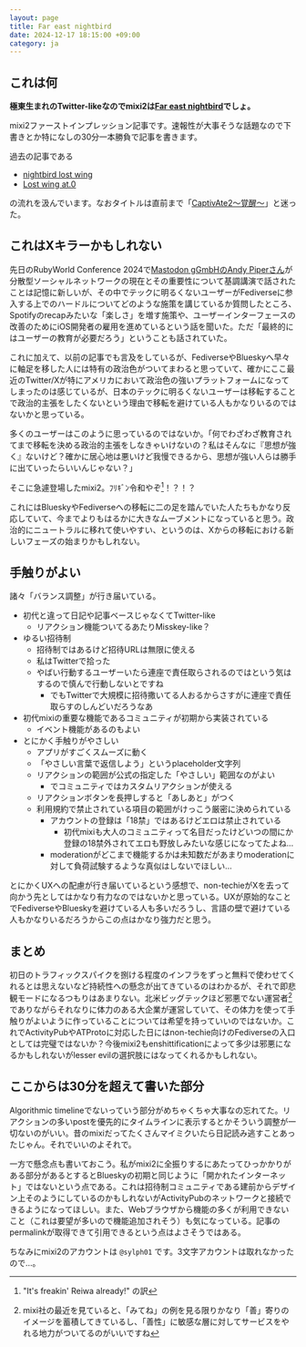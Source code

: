 ```yaml
---
layout: page
title: Far east nightbird
date: 2024-12-17 18:15:00 +09:00
category: ja
---
```


## これは何

**極東生まれのTwitter-likeなのでmixi2は[Far east nightbird](https://remywiki.com/Far_east_nightbird)でしょ。**

mixi2ファーストインプレッション記事です。速報性が大事そうな話題なので下書きとか特になしの30分一本勝負で記事を書きます。

過去の記事である

- [nightbird lost wing](/ja/nightbird-lost-wing.html)
- [Lost wing at.0](/ja/lost-wing-at-point-zero.html)

の流れを汲んでいます。なおタイトルは直前まで「[CaptivAte2〜覚醒〜](https://remywiki.com/CaptivAte2~kakusei~)」と迷った。

## これはXキラーかもしれない

先日のRubyWorld Conference 2024で[Mastodon gGmbHのAndy Piperさん](https://macaw.social/@andypiper)が分散型ソーシャルネットワークの現在とその重要性について基調講演で話されたことは記憶に新しいが、その中でテックに明るくないユーザーがFediverseに参入する上でのハードルについてどのような施策を講じているか質問したところ、Spotifyのrecapみたいな「楽しさ」を増す施策や、ユーザーインターフェースの改善のためにiOS開発者の雇用を進めているという話を聞いた。ただ「最終的にはユーザーの教育が必要だろう」ということも話されていた。

これに加えて、以前の記事でも言及をしているが、FediverseやBlueskyへ早々に軸足を移した人には特有の政治色がついてまわると思っていて、確かにここ最近のTwitter/Xが特にアメリカにおいて政治色の強いプラットフォームになってしまったのは感じているが、日本のテックに明るくないユーザーは移転することで政治的主張をしたくないという理由で移転を避けている人もかなりいるのではないかと思っている。

多くのユーザーはこのように思っているのではないか。「何でわざわざ教育されてまで移転を決める政治的主張をしなきゃいけないの？私はそんなに『思想が強く』ないけど？確かに居心地は悪いけど我慢できるから、思想が強い人らは勝手に出ていったらいいんじゃない？」

そこに急遽登場したmixi2。ﾌﾘｷﾞﾝ令和やぞ[^1]！？！？

これにはBlueskyやFediverseへの移転に二の足を踏んでいた人たちもかなり反応していて、今までよりもはるかに大きなムーブメントになっていると思う。政治的にニュートラルに移れて使いやすい、というのは、Xからの移転における新しいフェーズの始まりかもしれない。

## 手触りがよい

諸々「バランス調整」が行き届いている。

- 初代と違って日記や記事ベースじゃなくてTwitter-like
  - リアクション機能ついてるあたりMisskey-like？
- ゆるい招待制
  - 招待制ではあるけど招待URLは無限に使える
  - 私はTwitterで拾った
  - やばい行動するユーザーいたら連座で責任取らされるのではという気はするので慎んで行動しないとですね
    - でもTwitterで大規模に招待撒いてる人おるからさすがに連座で責任取らすのしんどいだろうなあ
- 初代mixiの重要な機能であるコミュニティが初期から実装されている
  - イベント機能があるのもよい
- とにかく手触りがやさしい
  - アプリがすごくスムーズに動く
  - 「やさしい言葉で返信しよう」というplaceholder文字列
  - リアクションの範囲が公式の指定した「やさしい」範囲なのがよい
    - でコミュニティではカスタムリアクションが使える
  - リアクションボタンを長押しすると「あしあと」がつく
  - 利用規約で禁止されている項目の範囲がけっこう厳密に決められている
    - アカウントの登録は「18禁」ではあるけどエロは禁止されている
      - 初代mixiも大人のコミュニティって名目だったけどいつの間にか登録の18禁外されてエロも野放しみたいな感じになってたよね…
    - moderationがどこまで機能するかは未知数だがあまりmoderationに対して負荷試験するような真似はしないでほしい…

とにかくUXへの配慮が行き届いているという感想で、non-techieがXを去って向かう先としてはかなり有力なのではないかと思っている。UXが原始的なことでFediverseやBlueskyを避けている人も多いだろうし、言語の壁で避けている人もかなりいるだろうからこの点はかなり強力だと思う。

## まとめ

初日のトラフィックスパイクを捌ける程度のインフラをずっと無料で使わせてくれるとは思えないなど持続性への懸念が出てきているのはわかるが、それで即悲観モードになるつもりはあまりない。北米ビッグテックほど邪悪でない運営者[^2]でありながらそれなりに体力のある大企業が運営していて、その体力を使って手触りがよいように作っていることについては希望を持っていいのではないか。これでActivityPubやATProtoに対応した日にはnon-techie向けのFediverseの入口としては完璧ではないか？今後mixi2もenshittificationによって多少は邪悪になるかもしれないがlesser evilの選択肢にはなってくれるかもしれない。

## ここからは30分を超えて書いた部分

Algorithmic timelineでないっていう部分がめちゃくちゃ大事なの忘れてた。リアクションの多いpostを優先的にタイムラインに表示するとかそういう調整が一切ないのがいい。昔のmixiだってたくさんマイミクいたら日記読み逃すことあったじゃん。それでいいのよそれで。

一方で懸念点も書いておこう。私がmixi2に全振りするにあたってひっかかりがある部分があるとするとBlueskyの初期と同じように「開かれたインターネット」ではないという点である。これは招待制コミュニティである建前からデザイン上そのようにしているのかもしれないがActivityPubのネットワークと接続できるようになってほしい。また、Webブラウザから機能の多くが利用できないこと（これは要望が多いので機能追加されそう）も気になっている。記事のpermalinkが取得できて引用できるという点はよさそうではある。

ちなみにmixi2のアカウントは `@sylph01` です。3文字アカウントは取れなかったので…。

[^1]: "It's freakin' Reiwa already!" の訳
[^2]: mixi社の最近を見ていると、「みてね」の例を見る限りかなり「善」寄りのイメージを蓄積してきているし、「善性」に敏感な層に対してサービスをやれる地力がついてるのがいいですね